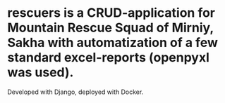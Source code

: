 # rescuers is a CRUD-application for  Mountain Rescue Squad of Mirniy, Sakha with automatization of a few standard excel-reports (openpyxl was used). 
Developed with Django, deployed with Docker. 
